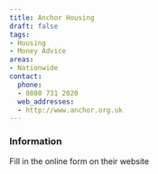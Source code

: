 ```yaml
---
title: Anchor Housing
draft: false
tags:
- Housing
- Money Advice
areas:
- Nationwide
contact:
  phone:
  - 0800 731 2020
  web_addresses:
  - http://www.anchor.org.uk
---
```


### Information
Fill in the online form on their website


